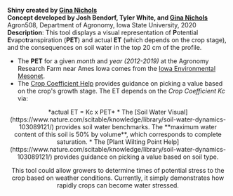 **Shiny created by [Gina Nichols](https://vanichols.netlify.app/)**
<br>
**Concept developed by Josh Bendorf, Tyler White, and [Gina Nichols](https://vanichols.netlify.app/)**
<br>
Agron508, Department of Agronomy, Iowa State University, 2020
<br>
**Description**:
This tool displays a visual representation of **P**otential **E**vapo**t**ranspiration (**PET**) and actual **ET** (which depends on the crop stage), and the consequences on soil water in the top 20 cm of the profile.
<br>
* The **PET** for a given *month* and *year (2012-2019)* at the Agronomy Research Farm near Ames Iowa comes from the [Iowa Environmental Mesonet](https://mesonet.agron.iastate.edu/agclimate/hist/dailyRequest.php). 
* The [Crop Coefficient Help](https://cropwatch.unl.edu/estimating-crop-evapotranspiration) provides guidance on picking a value based on the crop's growth stage. 
The ET depends on the *Crop Coefficient Kc* via:
<div align="center">*actual ET = Kc x PET*
* The [Soil Water Visual](https://www.nature.com/scitable/knowledge/library/soil-water-dynamics-103089121/) provides soil water benchmarks. The **maximum water content of this soil is 50% by volume**, which corresponds to complete saturation. 
* The [Plant Wilting Point Help](https://www.nature.com/scitable/knowledge/library/soil-water-dynamics-103089121/) provides guidance on picking a value based on soil type.


This tool could allow growers to determine times of potential stress to the crop based on weather conditions. Currently, it simply demonstrates how rapidly crops can become water stressed.

